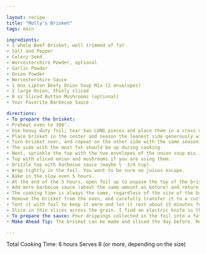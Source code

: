 ```yaml
---

layout: recipe
title: "Molly's Brisket"
tags: main

ingredients:
- 1 whole Beef Brisket, well trimmed of fat
- Salt and Pepper
- Celery Seed
- Worcestershire Powder, optional
- Garlic Powder
- Onion Powder
- Worcestershire Sauce
- 1 box Lipton Beefy Onion Soup Mix (2 envelopes)
- 1 large Onion, thinly sliced
- 8 oz Sliced Button Mushrooms (optional)
- Your Favorite Barbecue Sauce

directions:
- To prepare the brisket:
- Preheat oven to 300°.
- Use heavy duty foil; tear two LONG pieces and place them in a cross on a baking sheet with 1 inch sides.
- Place brisket in the center and season the leanest side generously with salt, pepper, celery seed, Worcestershire powder, onion powder, garlic powder, and several dashes of Worcestershire sauce.
- Turn brisket over, and repeat on the other side with the same seasonings. Remember, season generously!
- The side with the most fat should be up during cooking.
- Next, sprinkle the top with the two envelopes of the onion soup mix.
- Top with sliced onion and mushrooms if you are using them.
- Drizzle top with barbecue sauce (maybe ½ -3/4 Cup).
- Wrap tightly in the foil. You want to be sure no juices escape.
- Bake in the slow oven 5 hours.
- At the end of the 5 hours, open foil up to expose the top of the brisket. Careful! It’s very hot, and steam rushes out as you open the top of the package.
- Add more barbecue sauce (about the same amount as before) and return to the oven – brisket uncovered, for another hour.
- The cooking time is always the same, regardless of the size of the brisket.
- Remove the brisket from the oven, and carefully transfer it to a cutting board.
- Tent it with foil to keep it warm and let it rest about 15 minutes for juices to redistribute before slicing.
- Slice in thin slices across the grain. I find an electric knife is the best for this job!
- To prepare the sauce: Pour drippings collected in the foil into a fat separator. Transfer just the defatted drippings to a saucepan, add more BBQ Sauce, and thicken as desired with a bit of cornstarch dissolved in cold water.
- Make Ahead Tip: The brisket can be made and sliced the day before. Reheat, covered tightly, at 350° for 20-30 minutes or until hot throughout. It can also be cooked and frozen.

---
```


Total Cooking Time: 6 hours
Serves 8 (or more, depending on the size)